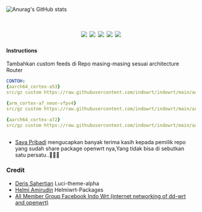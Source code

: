 ![Anurag's GitHub stats](https://github-readme-stats.vercel.app/api?username=indowrt&show_icons=true&theme=radical)
<div align="center">
<h1 align="center"indowrt</h1>
<img src="https://img.shields.io/github/issues/indowrt/indowrt?color=green">
<img src="https://img.shields.io/github/stars/indowrt/indowrt?color=yellow">
<img src="https://img.shields.io/github/forks/indowrt/indowrt?color=orange">
<img src="https://img.shields.io/github/license/indowrt/indowrt?color=ff69b4">
<img src="https://img.shields.io/github/languages/code-size/indowrt/indowrt?color=blueviolet">
</div>










#### Instructions
Tambahkan custom feeds di Repo masing-masing sesuai architecture Router
```yaml
CONTOH:
{aarch64_cortex-a53}
src/gz custom https://raw.githubusercontent.com/indowrt/indowrt/main/aarch64_cortex-a53

{arm_cortex-a7_neon-vfpv4}
src/gz custom https://raw.githubusercontent.com/indowrt/indowrt/main/arm_cortex-a7_neon-vfpv4

{aarch64_cortex-a72}
src/gz custom https://raw.githubusercontent.com/indowrt/indowrt/main/aarch64_cortex-a72



```
+ [Saya Pribadi](https://www.facebook.com/AnggaBaonks?mibextid=ZbWKwL) mengucapkan banyak terima kasih kepada pemilik repo yang sudah share package openwrt nya,Yang tidak bisa di sebutkan satu persatu..🙏🙏🙏


### Credit
+ [Deris Sahertian](https://github.com/derisamedia) Luci-theme-alpha
+ [Helmi Amirudin](https://helmiau.com/about) Helmiwrt-Packages
+ [All Member Group Facebook Indo Wrt (internet networking of dd-wrt and openwrt)
 ]( https://web.facebook.com/groups/xderm)
